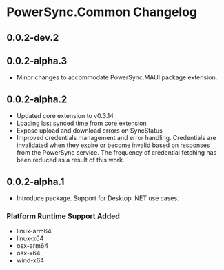 # PowerSync.Common Changelog

## 0.0.2-dev.2


## 0.0.2-alpha.3
- Minor changes to accommodate PowerSync.MAUI package extension.

## 0.0.2-alpha.2

- Updated core extension to v0.3.14
- Loading last synced time from core extension
- Expose upload and download errors on SyncStatus
- Improved credentials management and error handling. Credentials are invalidated when they expire or become invalid based on responses from the PowerSync service. The frequency of credential fetching has been reduced as a result of this work.

## 0.0.2-alpha.1

- Introduce package. Support for Desktop .NET use cases.

### Platform Runtime Support Added
* linux-arm64
* linux-x64
* osx-arm64
* osx-x64
* wind-x64